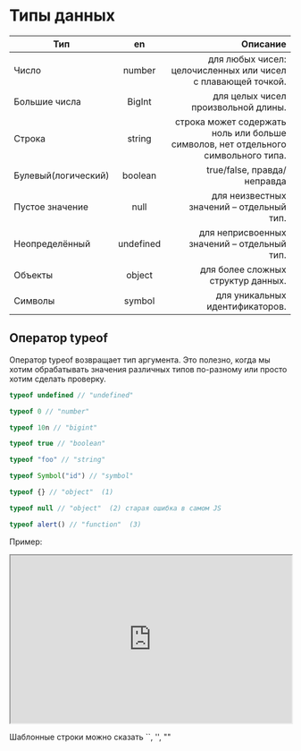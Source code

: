# Типы данных

| Тип                 |      en       |                                                                          Описание |
|---------------------|:-------------:|----------------------------------------------------------------------------------:|
| Число               | number |                      для любых чисел: целочисленных или чисел с плавающей точкой. |
| Большие числа       |   BigInt    |                                               для целых чисел произвольной длины. |
| Строка              |   string    | cтрока может содержать ноль или больше символов, нет отдельного символьного типа. |
| Булевый(логический) |   boolean    |                                                       true/false, правда/неправда |
| Пустое значение     |   null    |                                               для неизвестных значений – отдельный тип.|
| Неопределённый      |   undefined    |                                               для неприсвоенных значений – отдельный тип. |
| Объекты     |   object    |                                               для более сложных структур данных.|
| Символы      |   symbol    |                                               для уникальных идентификаторов. |

## Оператор typeof
Оператор typeof возвращает тип аргумента. Это полезно, когда мы хотим обрабатывать значения различных типов по-разному или просто хотим сделать проверку.

```js
typeof undefined // "undefined"

typeof 0 // "number"

typeof 10n // "bigint"

typeof true // "boolean"

typeof "foo" // "string"

typeof Symbol("id") // "symbol"

typeof {} // "object"  (1)

typeof null // "object"  (2) старая ошибка в самом JS

typeof alert() // "function"  (3)
```
Пример:

 <iframe src="https://codepen.io/s-zhuravlev/embed/QWmdxZy?editors=1010" width="100%" height="300">
    Ваш браузер не поддерживает плавающие фреймы!
 </iframe>

Шаблонные строки можно сказать ``, '', ""